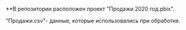 **В репозитории расположен проект "Продажи 2020 год.pbix".

 "Продажи.csv"- данные, которые использовались при обработке.
